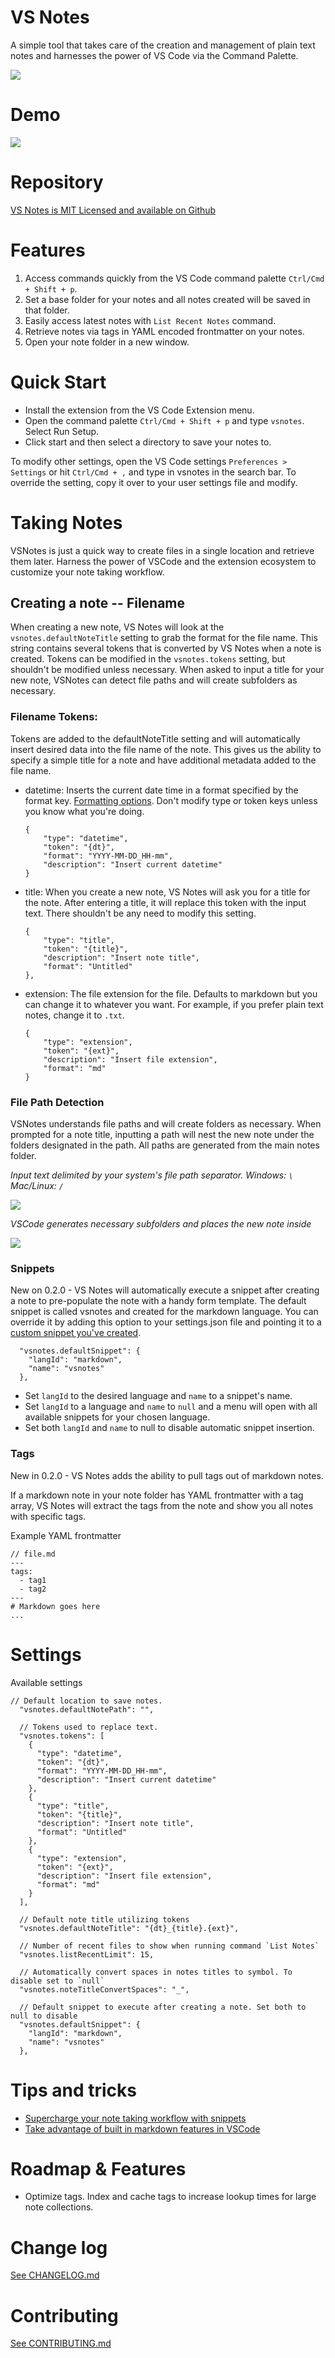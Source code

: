# VS Notes
A simple tool that takes care of the creation and management of plain text notes and harnesses the power of VS Code via the Command Palette.

![](https://github.com/patleeman/VSNotes/raw/master/img/vsnotes_commands.png)

# Demo

[![](https://i3.ytimg.com/vi/Kcf4rpRDmlQ/maxresdefault.jpg)](https://www.youtube.com/watch?v=Kcf4rpRDmlQ)

# Repository
[VS Notes is MIT Licensed and available on Github](https://github.com/patleeman/VSNotes)

# Features
1. Access commands quickly from the VS Code command palette `Ctrl/Cmd + Shift + p`.
2. Set a base folder for your notes and all notes created will be saved in that folder.
3. Easily access latest notes with `List Recent Notes` command.
4. Retrieve notes via tags in YAML encoded frontmatter on your notes.
5. Open your note folder in a new window.

# Quick Start
- Install the extension from the VS Code Extension menu.
- Open the command palette `Ctrl/Cmd + Shift + p` and type `vsnotes`. Select Run Setup.
- Click start and then select a directory to save your notes to.

To modify other settings, open the VS Code settings `Preferences > Settings` or hit `Ctrl/Cmd + ,` and type in vsnotes in the search bar. To override the setting, copy it over to your user settings file and modify.

# Taking Notes
VSNotes is just a quick way to create files in a single location and retrieve them later. Harness the power of VSCode and the extension ecosystem to customize your note taking workflow.

## Creating a note -- Filename
When creating a new note, VS Notes will look at the `vsnotes.defaultNoteTitle` setting to grab the format for the file name. This string contains several tokens that is converted by VS Notes when a note is created. Tokens can be modified in the `vsnotes.tokens` setting, but shouldn't be modified unless necessary. When asked to input a title for your new note, VSNotes can detect file paths and will create subfolders as necessary.

### Filename Tokens:
Tokens are added to the defaultNoteTitle setting and will automatically insert desired data into the file name of the note. This gives us the ability to specify a simple title for a note and have additional metadata added to the file name.

- datetime: Inserts the current date time in a format specified by the format key. [Formatting options](https://momentjs.com/docs/#/displaying/format/). Don't modify type or token keys unless you know what you're doing.

    ```
    {
        "type": "datetime",
        "token": "{dt}",
        "format": "YYYY-MM-DD_HH-mm",
        "description": "Insert current datetime"
    }
    ```

- title: When you create a new note, VS Notes will ask you for a title for the note. After entering a title, it will replace this token with the input text. There shouldn't be any need to modify this setting.

    ```
    {
        "type": "title",
        "token": "{title}",
        "description": "Insert note title",
        "format": "Untitled"
    },
    ```

- extension: The file extension for the file. Defaults to markdown but you can change it to whatever you want. For example, if you prefer plain text notes, change it to `.txt`.

    ```
    {
        "type": "extension",
        "token": "{ext}",
        "description": "Insert file extension",
        "format": "md"
    }
    ```

### File Path Detection

VSNotes understands file paths and will create folders as necessary. When prompted for a note title, inputting a path will nest the new note under the folders designated in the path. All paths are generated from the main notes folder.

*Input text delimited by your system's file path separator. Windows: `\` Mac/Linux: `/`*

![](https://github.com/patleeman/VSNotes/raw/master/img/vsnotes_path_detection.png)

*VSCode generates necessary subfolders and places the new note inside*

![](https://github.com/patleeman/VSNotes/raw/master/img/vsnotes_path_detection_completed.png)


### Snippets

New on 0.2.0 - VS Notes will automatically execute a snippet after creating a note to pre-populate the note with a handy form template. The default snippet is called vsnotes and created for the markdown language. You can override it by adding this option to your settings.json file and pointing it to a [custom snippet you've created](https://code.visualstudio.com/docs/editor/userdefinedsnippets).

```
  "vsnotes.defaultSnippet": {
    "langId": "markdown",
    "name": "vsnotes"
  },
```

- Set `langId` to the desired language and `name` to a snippet's name.
- Set `langId` to a language and `name` to `null` and a menu will open with all available snippets for your chosen language.
- Set both `langId` and `name` to null to disable automatic snippet insertion.

### Tags
New in 0.2.0 - VS Notes adds the ability to pull tags out of markdown notes.

If a markdown note in your note folder has YAML frontmatter with a tag array, VS Notes will extract the tags from the note and show you all notes with specific tags.

Example YAML frontmatter

```
// file.md
---
tags:
  - tag1
  - tag2
---
# Markdown goes here
...
```

# Settings
Available settings

```
// Default location to save notes.
  "vsnotes.defaultNotePath": "",

  // Tokens used to replace text.
  "vsnotes.tokens": [
    {
      "type": "datetime",
      "token": "{dt}",
      "format": "YYYY-MM-DD_HH-mm",
      "description": "Insert current datetime"
    },
    {
      "type": "title",
      "token": "{title}",
      "description": "Insert note title",
      "format": "Untitled"
    },
    {
      "type": "extension",
      "token": "{ext}",
      "description": "Insert file extension",
      "format": "md"
    }
  ],

  // Default note title utilizing tokens
  "vsnotes.defaultNoteTitle": "{dt}_{title}.{ext}",

  // Number of recent files to show when running command `List Notes`
  "vsnotes.listRecentLimit": 15,

  // Automatically convert spaces in notes titles to symbol. To disable set to `null`
  "vsnotes.noteTitleConvertSpaces": "_",

  // Default snippet to execute after creating a note. Set both to null to disable
  "vsnotes.defaultSnippet": {
    "langId": "markdown",
    "name": "vsnotes"
  },
```

# Tips and tricks
- [Supercharge your note taking workflow with snippets](https://code.visualstudio.com/docs/editor/userdefinedsnippets)
- [Take advantage of built in markdown features in VSCode](https://code.visualstudio.com/docs/languages/markdown)

# Roadmap & Features
- Optimize tags. Index and cache tags to increase lookup times for large note collections.

# Change log

[See CHANGELOG.md](./CHANGELOG.md)

# Contributing

[See CONTRIBUTING.md](./CONTRIBUTING.md)
